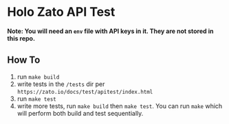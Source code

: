 # Holo Zato API Test

**Note: You will need an `env` file with API keys in it.  They are not stored in this repo.**

## How To

1. run `make build`
2. write tests in the `/tests` dir per `https://zato.io/docs/test/apitest/index.html`
3. run `make test` 
4. write more tests, run `make build` then `make test`.  You can run `make` which will perform both build and test sequentially.


